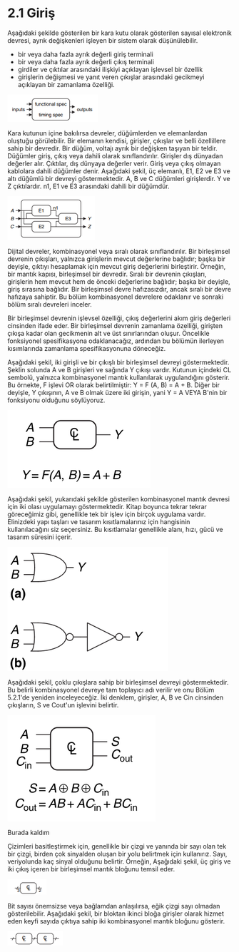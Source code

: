 # 2.1 Giriş
 Aşağıdaki şekilde gösterilen bir kara kutu olarak gösterilen sayısal elektronik devresi, ayrık değişkenleri işleyen bir sistem olarak düşünülebilir. 
- bir veya daha fazla ayrık değerli giriş terminali
- bir veya daha fazla ayrık değerli çıkış terminali
- girdiler ve çıktılar arasındaki ilişkiyi açıklayan işlevsel bir özellik
- girişlerin değişmesi ve yanıt veren çıkışlar arasındaki gecikmeyi açıklayan bir zamanlama özelliği.

![şekil2.1](https://raw.githubusercontent.com/suhap/sayisaltasarim/master/resource/2-1.png)

Kara kutunun içine bakılırsa devreler, düğümlerden ve elemanlardan oluştuğu görülebilir. Bir elemanın kendisi, girişler, çıkışlar ve belli özellillere sahip bir devredir. Bir düğüm, voltajı ayrık bir değişken taşıyan bir teldir. Düğümler giriş, çıkış veya dahili olarak sınıflandırılır. Girişler dış dünyadan değerler alır. Çıktılar, dış dünyaya değerler verir. Giriş veya çıkış olmayan kablolara dahili düğümler denir. Aşağıdaki şekil, üç elemanlı, E1, E2 ve E3 ve altı düğümlü bir devreyi göstermektedir. A, B ve C düğümleri girişlerdir. Y ve Z çıktılardır. n1, E1 ve E3 arasındaki dahili bir düğümdür.

![şekil2.2](https://raw.githubusercontent.com/suhap/sayisaltasarim/master/resource/2-2.png)

Dijital devreler, kombinasyonel veya sıralı olarak sınıflandırılır. Bir birleşimsel devrenin çıkışları, yalnızca girişlerin mevcut değerlerine bağlıdır; başka bir deyişle, çıktıyı hesaplamak için mevcut giriş değerlerini birleştirir. Örneğin, bir mantık kapısı, birleşimsel bir devredir. Sıralı bir devrenin çıkışları, girişlerin hem mevcut hem de önceki değerlerine bağlıdır; başka bir deyişle, giriş sırasına bağlıdır. Bir birleşimsel devre hafızasızdır, ancak sıralı bir devre hafızaya sahiptir. Bu bölüm kombinasyonel devrelere odaklanır ve sonraki bölüm sıralı devreleri inceler.

Bir birleşimsel devrenin işlevsel özelliği, çıkış değerlerini akım giriş değerleri cinsinden ifade eder. Bir birleşimsel devrenin zamanlama özelliği, girişten çıkışa kadar olan gecikmenin alt ve üst sınırlarından oluşur. Öncelikle fonksiyonel spesifikasyona odaklanacağız, ardından bu bölümün ilerleyen kısımlarında zamanlama spesifikasyonuna döneceğiz.

Aşağıdaki şekil, iki girişli ve bir çıkışlı bir birleşimsel devreyi göstermektedir. Şeklin solunda A ve B girişleri ve sağında Y çıkışı vardır. Kutunun içindeki CL sembolü, yalnızca kombinasyonel mantık kullanılarak uygulandığını gösterir. Bu örnekte, F işlevi OR olarak belirtilmiştir: Y = F (A, B) = A + B. Diğer bir deyişle, Y çıkışının, A ve B olmak üzere iki girişin, yani Y = A VEYA B'nin bir fonksiyonu olduğunu söylüyoruz.

![şekil2.3](https://raw.githubusercontent.com/suhap/sayisaltasarim/master/resource/2-3.png)

Aşağıdaki şekil, yukarıdaki şekilde gösterilen kombinasyonel mantık devresi için iki olası uygulamayı göstermektedir. Kitap boyunca tekrar tekrar göreceğimiz gibi, genellikle tek bir işlev için birçok uygulama vardır. Elinizdeki yapı taşları ve tasarım kısıtlamalarınız için hangisinin kullanılacağını siz seçersiniz. Bu kısıtlamalar genellikle alanı, hızı, gücü ve tasarım süresini içerir.

![şekil2.4](https://raw.githubusercontent.com/suhap/sayisaltasarim/master/resource/2-4.png)

Aşağıdaki şekil, çoklu çıkışlara sahip bir birleşimsel devreyi göstermektedir. Bu belirli kombinasyonel devreye tam toplayıcı adı verilir ve onu Bölüm 5.2.1'de yeniden inceleyeceğiz. İki denklem, girişler, A, B ve Cin cinsinden çıkışların, S ve Cout'un işlevini belirtir.

![şekil2.5](https://raw.githubusercontent.com/suhap/sayisaltasarim/master/resource/2-5.png)

Burada kaldım

Çizimleri basitleştirmek için, genellikle bir çizgi ve yanında bir sayı olan tek bir çizgi, birden çok sinyalden oluşan bir yolu belirtmek için kullanırız. Sayı, veriyolunda kaç sinyal olduğunu belirtir. Örneğin, Aşağıdaki şekil, üç giriş ve iki çıkış içeren bir birleşimsel mantık bloğunu temsil eder. 

![şekil2.6](https://raw.githubusercontent.com/suhap/sayisaltasarim/master/resource/2-6.png)

Bit sayısı önemsizse veya bağlamdan anlaşılırsa, eğik çizgi sayı olmadan gösterilebilir. Aşağıdaki şekil, bir bloktan ikinci bloğa girişler olarak hizmet eden keyfi sayıda çıktıya sahip iki kombinasyonel mantık bloğunu gösterir.

![şekil2.7](https://raw.githubusercontent.com/suhap/sayisaltasarim/master/resource/2-7.png)

